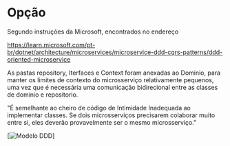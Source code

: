 # Opção

Segundo instruções da Microsoft, encontrados no endereço

https://learn.microsoft.com/pt-br/dotnet/architecture/microservices/microservice-ddd-cqrs-patterns/ddd-oriented-microservice

As pastas repository, Iterfaces e Context foram anexadas ao Dominio, para manter os limites de contexto do microsserviço relativamente pequenos, uma
vez que é necessária uma comunicação bidirecional entre as classes de domínio e repositorio.


"É semelhante ao cheiro de código de Intimidade Inadequada ao implementar classes. Se dois microsserviços precisarem colaborar muito entre si, eles deverão provavelmente ser o mesmo microsserviço."

[![Modelo DDD](https://learn.microsoft.com/pt-br/dotnet/architecture/microservices/microservice-ddd-cqrs-patterns/media/ddd-oriented-microservice/domain-driven-design-microservice.png)]